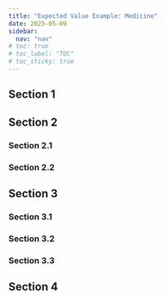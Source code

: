```yaml
---
title: "Expected Value Example: Medicine"
date: 2025-05-09
sidebar:
  nav: "nav"
# toc: true
# toc_label: "TOC"
# toc_sticky: true
---
```

## Section 1

## Section 2
### Section 2.1
### Section 2.2


## Section 3
### Section 3.1
### Section 3.2
### Section 3.3

## Section 4